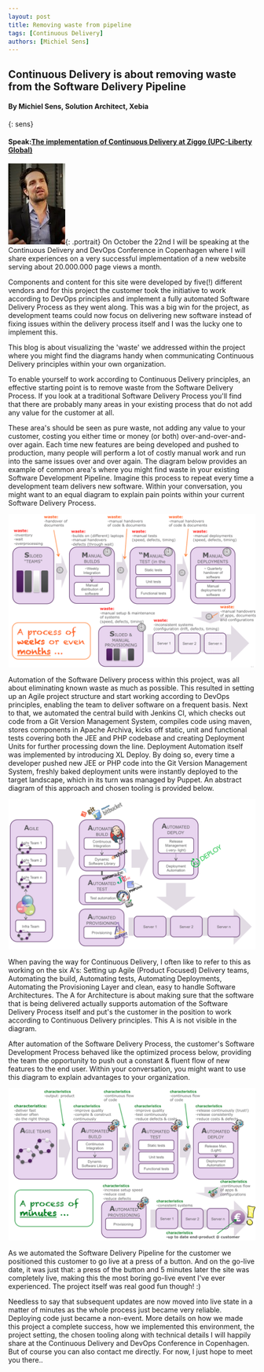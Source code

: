 ```yaml
---
layout: post
title: Removing waste from pipeline
tags: [Continuous Delivery]
authors: [Michiel Sens]
---
```


## Continuous Delivery is about removing waste from the Software Delivery Pipeline

#### By Michiel Sens, Solution Architect, Xebia
{: sens}

#### Speak:[The implementation of Continuous Delivery at Ziggo (UPC-Liberty Global)](/program#cdziggo)

![Michael Sens](/images/speakers/msens.jpg){: .portrait} On October the 22nd I will be speaking at the Continuous Delivery and DevOps Conference in Copenhagen where I will share experiences on a very successful implementation of a new website serving about 20.000.000 page views a month.

Components and content for this site were developed by five(!) different vendors and for this project the customer took the initiative to work according to DevOps principles and implement a fully automated Software Delivery Process as they went along. This was a big win for the project, as development teams could now focus on delivering new software instead of fixing issues within the delivery process itself and I was the lucky one to implement this.

This blog is about visualizing the 'waste' we addressed within the project where you might find the diagrams handy when communicating Continuous Delivery principles within your own organization.

To enable yourself to work according to Continuous Delivery principles, an effective starting point is to remove waste from the Software Delivery Process. If you look at a traditional Software Delivery Process you'll find that there are probably many areas in your existing process that do not add any value for the customer at all.

These area's should be seen as pure waste, not adding any value to your customer, costing you either time or money (or both) over-and-over-and-over again. Each time new features are being developed and pushed to production, many people will perform a lot of costly manual work and run into the same issues over and over again. The diagram below provides an example of common area's where you might find waste in your existing Software Development Pipeline. Imagine this process to repeat every time a development team delivers new software. Within your conversation, you might want to an equal diagram to explain pain points within your current Software Delivery Process.

![A traditional software delivery process](/images/speakers/blog.jpg)

Automation  of the Software Delivery process within this project, was all about eliminating known waste as much as possible. This resulted in setting up an Agile project structure and start working according to DevOps principles, enabling the team to deliver software on a frequent basis. Next to that, we automated the central build with Jenkins CI, which checks out code from a Git Version Management System, compiles code using maven, stores components in Apache Archiva, kicks off static, unit and functional tests covering both the JEE and PHP codebase and creating Deployment Units for further processing down the line. Deployment Automation itself was implemented by introducing XL Deploy. By doing so, every time a developer pushed new JEE or PHP code into the Git Version Management System, freshly baked deployment units were instantly deployed to the target landscape, which in its turn was managed by Puppet. An abstract diagram of this approach and chosen tooling is provided below.

![Overview of tooling for automating the software delivery process](/images/speakers/blog2.jpg)

When paving the way for Continuous Delivery, I often like to refer to this as working on the six A's: Setting up Agile (Product Focused) Delivery teams, Automating the build, Automating tests, Automating Deployments, Automating the Provisioning Layer and clean, easy to handle Software Architectures. The A for Architecture is about making sure that the software that is being delivered actually supports automation of the Software Delivery Process itself and put's the customer in the position to work according to Continuous Delivery principles. This A is not visible in the diagram.

After automation of the Software Delivery Process, the customer's Software Development Process behaved like the optimized process below, providing the team the opportunity to push out a constant & fluent flow of new features to the end user. Within your conversation, you might want to use this diagram to explain advantages to your organization.

![](/images/speakers/blog3.jpg)

As we automated the Software Delivery Pipeline for the customer we positioned this customer to go live at a press of a button. And on the go-live date, it was just that: a press of the button and 5 minutes later the site was completely live, making this the most boring go-live event I've ever experienced. The project itself was real good fun though! :)

Needless to say that subsequent updates are now moved into live state in a matter of minutes as the whole process just became very reliable. Deploying code just became a non-event. More details on how we made this project a complete success, how we implemented this environment, the project setting, the chosen tooling along with technical details I will happily share at the Continuous Delivery and DevOps Conference in Copenhagen. But of course you can also contact me directly. For now, I just hope to meet you there..
